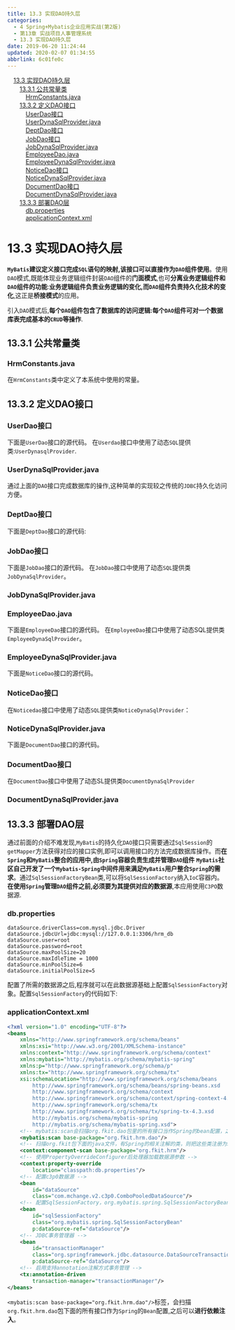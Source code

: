 ```yaml
---
title: 13.3 实现DAO持久层
categories: 
  - 4 Spring+Mybatis企业应用实战(第2版)
  - 第13章 实战项目人事管理系统
  - 13.3 实现DAO持久层
date: 2019-06-20 11:24:44
updated: 2020-02-07 01:34:55
abbrlink: 6c01fe0c
---
```

<div id='my_toc'><a href="/JavaReadingNotes/6c01fe0c/#13-3-实现DAO持久层" class="header_1">13.3 实现DAO持久层</a>&nbsp;<br><a href="/JavaReadingNotes/6c01fe0c/#13-3-1-公共常量类" class="header_2">13.3.1 公共常量类</a>&nbsp;<br><a href="/JavaReadingNotes/6c01fe0c/#HrmConstants-java" class="header_3">HrmConstants.java</a>&nbsp;<br><a href="/JavaReadingNotes/6c01fe0c/#13-3-2-定义DAO接口" class="header_2">13.3.2 定义DAO接口</a>&nbsp;<br><a href="/JavaReadingNotes/6c01fe0c/#UserDao接口" class="header_3">UserDao接口</a>&nbsp;<br><a href="/JavaReadingNotes/6c01fe0c/#UserDynaSqlProvider-java" class="header_3">UserDynaSqlProvider.java</a>&nbsp;<br><a href="/JavaReadingNotes/6c01fe0c/#DeptDao接口" class="header_3">DeptDao接口</a>&nbsp;<br><a href="/JavaReadingNotes/6c01fe0c/#JobDao接口" class="header_3">JobDao接口</a>&nbsp;<br><a href="/JavaReadingNotes/6c01fe0c/#JobDynaSqlProvider-java" class="header_3">JobDynaSqlProvider.java</a>&nbsp;<br><a href="/JavaReadingNotes/6c01fe0c/#EmployeeDao-java" class="header_3">EmployeeDao.java</a>&nbsp;<br><a href="/JavaReadingNotes/6c01fe0c/#EmployeeDynaSqlProvider-java" class="header_3">EmployeeDynaSqlProvider.java</a>&nbsp;<br><a href="/JavaReadingNotes/6c01fe0c/#NoticeDao接口" class="header_3">NoticeDao接口</a>&nbsp;<br><a href="/JavaReadingNotes/6c01fe0c/#NoticeDynaSqlProvider-java" class="header_3">NoticeDynaSqlProvider.java</a>&nbsp;<br><a href="/JavaReadingNotes/6c01fe0c/#DocumentDao接口" class="header_3">DocumentDao接口</a>&nbsp;<br><a href="/JavaReadingNotes/6c01fe0c/#DocumentDynaSqlProvider-java" class="header_3">DocumentDynaSqlProvider.java</a>&nbsp;<br><a href="/JavaReadingNotes/6c01fe0c/#13-3-3-部署DAO层" class="header_2">13.3.3 部署DAO层</a>&nbsp;<br><a href="/JavaReadingNotes/6c01fe0c/#db-properties" class="header_3">db.properties</a>&nbsp;<br><a href="/JavaReadingNotes/6c01fe0c/#applicationContext-xml" class="header_3">applicationContext.xml</a>&nbsp;<br></div>
<style>.header_1{margin-left: 1em;}.header_2{margin-left: 2em;}.header_3{margin-left: 3em;}.header_4{margin-left: 4em;}.header_5{margin-left: 5em;}.header_6{margin-left: 6em;}</style>
<!--more-->
<script>if (navigator.platform.search('arm')==-1){document.getElementById('my_toc').style.display = 'none';}var e,p = document.getElementsByTagName('p');while (p.length>0) {e = p[0];e.parentElement.removeChild(e);}</script>

<!--end-->
# 13.3 实现DAO持久层
**`MyBatis`建议定义接口完成`SQL`语句的映射,该接口可以直接作为`DAO`组件使用**。使用`DAO`模式,既能体现业务逻辑组件封装`DAO`组件的**门面模式**,也可**分离业务逻辑组件和`DAO`组件的功能**:**业务逻辑组件负责业务逻辑的变化,而`DAO`组件负责持久化技术的变化**,这正是**桥接模式**的应用。

引入`DAO`模式后,**每个`DAO`组件包含了数据库的访问逻辑:每个`DAO`组件可对一个数据库表完成基本的`CRUD`等操作**.
## 13.3.1 公共常量类
### HrmConstants.java
在`HrmConstants`类中定义了本系统中使用的常量。
## 13.3.2 定义DAO接口
### UserDao接口
下面是`UserDao`接口的源代码。
在`Userdao`接口中使用了动态`SQL`提供类:`UserDynasqlProvider`.
### UserDynaSqlProvider.java
通过上面的`DAO`接口完成数据库的操作,这种简单的实现较之传统的`JDBC`持久化访问方便。
### DeptDao接口
下面是`DeptDao`接口的源代码:
### JobDao接口
下面是`JobDao`接口的源代码。
在`JobDao`接口中使用了动态`SQL`提供类`JobDynaSqlProvider`。
### JobDynaSqlProvider.java
### EmployeeDao.java
下面是`EmployeeDao`接口的源代码。
在`EmployeeDao`接口中使用了动态SQL提供类`EmployeeDynaSqlProvider`。
### EmployeeDynaSqlProvider.java
下面是`NoticeDao`接口的源代码。
### NoticeDao接口

在`Noticedao`接口中使用了动态`SQL`提供类`NoticeDynaSqlProvider`：
### NoticeDynaSqlProvider.java
下面是`DocumentDao`接口的源代码。
### DocumentDao接口
在`DocumentDao`接口中使用了动态SL提供类`DocumentDynaSqlProvider`
### DocumentDynaSqlProvider.java
## 13.3.3 部署DAO层
通过前面的介绍不难发现,`MyBatis`的持久化`DAO`接口只需要通过`SqlSession`的`getMapper`方法获得对应的接口实例,即可以调用接口的方法完成数据库操作。而**在`Spring`和`MyBatis`整合的应用中,由`Spring`容器负责生成并管理`DAO`组件**
**`MyBatis`社区自己开发了一个`Mybatis-Spring`中间件用来满足`MyBatis`用户整合`Spring`的需求**。通过`SqlSessionFactoryBean`类,可以将`SqlSessionFactory`纳入`IoC`容器内。
**在使用`Spring`管理`DAO`组件之前,必须要为其提供对应的数据源**,本应用使用`C3PO`数据源.
### db.properties
```
dataSource.driverClass=com.mysql.jdbc.Driver
dataSource.jdbcUrl=jdbc:mysql://127.0.0.1:3306/hrm_db
dataSource.user=root
dataSource.password=root
dataSource.maxPoolSize=20
dataSource.maxIdleTime = 1000
dataSource.minPoolSize=6
dataSource.initialPoolSize=5
```
配置了所需的数据源之后,程序就可以在此数据源基础上配置`SqlSessionFactory`对象。配置`SqlSessionFactory`的代码如下:
### applicationContext.xml
```xml
<?xml version="1.0" encoding="UTF-8"?>
<beans
    xmlns="http://www.springframework.org/schema/beans"
    xmlns:xsi="http://www.w3.org/2001/XMLSchema-instance"
    xmlns:context="http://www.springframework.org/schema/context"
    xmlns:mybatis="http://mybatis.org/schema/mybatis-spring"
    xmlns:p="http://www.springframework.org/schema/p"
    xmlns:tx="http://www.springframework.org/schema/tx"
    xsi:schemaLocation="http://www.springframework.org/schema/beans
        http://www.springframework.org/schema/beans/spring-beans.xsd
        http://www.springframework.org/schema/context
        http://www.springframework.org/schema/context/spring-context-4.3.xsd
        http://www.springframework.org/schema/tx
        http://www.springframework.org/schema/tx/spring-tx-4.3.xsd
        http://mybatis.org/schema/mybatis-spring
        http://mybatis.org/schema/mybatis-spring.xsd">
    <!-- mybatis:scan会扫描org.fkit.dao包里的所有接口当作Spring的bean配置，之后可以进行依赖注入 -->
    <mybatis:scan base-package="org.fkit.hrm.dao"/>
    <!-- 扫描org.fkit包下面的java文件，有Spring的相关注解的类，则把这些类注册为Spring的bean -->
    <context:component-scan base-package="org.fkit.hrm"/>
    <!-- 使用PropertyOverrideConfigurer后处理器加载数据源参数 -->
    <context:property-override
        location="classpath:db.properties"/>
    <!-- 配置c3p0数据源 -->
    <bean
        id="dataSource"
        class="com.mchange.v2.c3p0.ComboPooledDataSource"/>
    <!-- 配置SqlSessionFactory，org.mybatis.spring.SqlSessionFactoryBean是Mybatis社区开发用于整合Spring的bean -->
    <bean
        id="sqlSessionFactory"
        class="org.mybatis.spring.SqlSessionFactoryBean"
        p:dataSource-ref="dataSource"/>
    <!-- JDBC事务管理器 -->
    <bean
        id="transactionManager"
        class="org.springframework.jdbc.datasource.DataSourceTransactionManager"
        p:dataSource-ref="dataSource"/>
    <!-- 启用支持annotation注解方式事务管理 -->
    <tx:annotation-driven
        transaction-manager="transactionManager"/>
</beans>
```
`<mybatis:scan base-package="org.fkit.hrm.dao"/>`标签，会扫描`org.fkit.hrm.dao`包下面的所有接口作为`Spring`的`Bean`配置,之后可以**进行依赖注入**。

